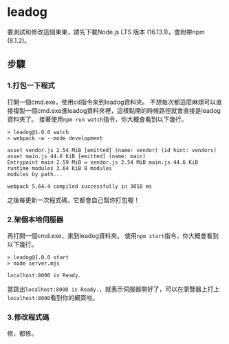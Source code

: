 # leadog
要測試和修改這個東東，請先下載Node.js LTS 版本 (16.13.1)，會附帶npm (8.1.2)。
## 步驟
### 1.打包一下程式
打開一個cmd.exe，使用cd指令來到leadog資料夾。
不想每次都這麼麻煩可以直接複製一個cmd.exe進leadog資料夾裡，這樣點開的時候路徑就會直接是leadog資料夾了。
接著使用`npm run watch`指令，你大概會看到以下幾行。
```
> leadog@1.0.0 watch
> webpack -w --mode development

asset vendor.js 2.54 MiB [emitted] (name: vendor) (id hint: vendors)
asset main.js 44.6 KiB [emitted] (name: main)
Entrypoint main 2.59 MiB = vendor.js 2.54 MiB main.js 44.6 KiB
runtime modules 3.64 KiB 8 modules
modules by path...

webpack 5.64.4 compiled successfully in 3010 ms
```
之後每更新一次程式碼，它都會自己幫你打包喔！
### 2.架個本地伺服器
再打開一個cmd.exe，來到leadog資料夾。
使用`npm start`指令，你大概會看到以下幾行。
```
> leadog@1.0.0 start
> node server.mjs

localhost:8000 is Ready.
```
當跳出`localhost:8000 is Ready.`，就表示伺服器開好了，可以在瀏覽器上打上`localhost:8000`看到你的網頁啦。
### 3.修改程式碼
修，都修。

